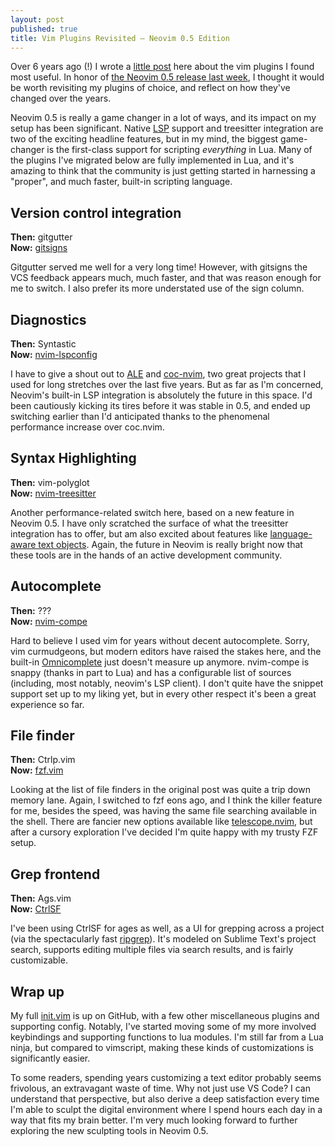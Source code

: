 ```yaml
---
layout: post
published: true
title: Vim Plugins Revisited – Neovim 0.5 Edition
---
```


Over 6 years ago (!) I wrote a [little post](./vim-plugin-essentials) here about the vim plugins I
found most useful. In honor of [the Neovim 0.5 release last week](https://neovim.io/news/2021/07), I thought it would be worth revisiting
my plugins of choice, and reflect on how they've changed over the years.

Neovim 0.5 is really a game changer in a lot of ways, and its impact on my setup has been significant.
Native [LSP](https://microsoft.github.io/language-server-protocol/)
support and treesitter integration are two of the exciting headline features, but in my mind, the
biggest game-changer is the first-class support for scripting _everything_ in Lua. Many of the plugins
I've migrated below are fully implemented in Lua, and it's amazing to think that the community is just getting
started in harnessing a "proper", and much faster, built-in scripting language.

## Version control integration
**Then:** gitgutter  
**Now:** [gitsigns](https://github.com/lewis6991/gitsigns.nvim)

Gitgutter served me well for a very long time! However, with gitsigns the VCS feedback appears much,
much faster, and that was reason enough for me to switch. I also prefer its more understated use of
the sign column.

## Diagnostics
**Then:** Syntastic  
**Now:** [nvim-lspconfig](https://github.com/neovim/nvim-lspconfig)

I have to give a shout out to [ALE](https://github.com/dense-analysis/ale) and [coc-nvim](https://github.com/neoclide/coc.nvim), two great
projects that I used for long stretches over the last five years. But as far as I'm concerned,
Neovim's built-in LSP integration is absolutely the future in this space.
I'd been cautiously kicking its tires before it was stable in 0.5, and ended up switching earlier
than I'd anticipated thanks to the phenomenal performance increase over coc.nvim.

## Syntax Highlighting
**Then:** vim-polyglot  
**Now:** [nvim-treesitter](https://github.com/nvim-treesitter/nvim-treesitter)

Another performance-related switch here, based on a new feature in Neovim 0.5. I have only
scratched the surface of what the treesitter integration has to offer, but am also excited about
features like [language-aware text
objects](https://github.com/nvim-treesitter/nvim-treesitter-textobjects). Again, the future in
Neovim is really bright now that these tools are in the hands of an active development community.

## Autocomplete
**Then:** ???  
**Now:** [nvim-compe](https://github.com/hrsh7th/nvim-compe)

Hard to believe I used vim for years without decent autocomplete. Sorry, vim curmudgeons, but modern
editors have raised the stakes here, and the built-in [Omnicomplete](https://vim.fandom.com/wiki/Omni_completion)
just doesn't measure up anymore. nvim-compe is snappy (thanks in part to Lua) and has a configurable
list of sources (including, most notably, neovim's LSP client). I don't quite
have the snippet support set up to my liking yet, but in every other respect it's been a great
experience so far.

## File finder
**Then:** Ctrlp.vim  
**Now:** [fzf.vim](https://github.com/junegunn/fzf.vim)

Looking at the list of file finders in the original post was quite a trip down memory lane. Again,
I switched to fzf eons ago, and I think the killer feature for me, besides the speed, was having the
same file searching available in the shell. There are fancier new options available like
[telescope.nvim](https://github.com/nvim-telescope/telescope.nvim), but after a cursory exploration
I've decided I'm quite happy with my trusty FZF setup.

## Grep frontend
**Then:** Ags.vim  
**Now:** [CtrlSF](https://github.com/dyng/ctrlsf.vim)

I've been using CtrlSF for ages as well, as a UI for grepping across a project (via the spectacularly
fast [ripgrep](https://github.com/BurntSushi/ripgrep)). It's modeled on Sublime Text's
project search, supports editing multiple files via search results, and is fairly customizable.

## Wrap up

My full [init.vim](https://github.com/af/dotfiles/blob/master/vim/init.vim) is up on GitHub,
with a few other miscellaneous plugins and supporting config. Notably, I've started moving some of
my more involved keybindings and supporting functions to lua modules. I'm still far from a Lua
ninja, but compared to vimscript, making these kinds of customizations is significantly easier.

To some readers, spending years customizing a text editor probably seems frivolous, an extravagant
waste of time. Why not just use VS Code? I can understand that perspective, but also derive a deep
satisfaction every time I'm able to sculpt the digital environment where I spend hours each day in
a way that fits my brain better. I'm very much looking forward to further exploring the new sculpting
tools in Neovim 0.5.
